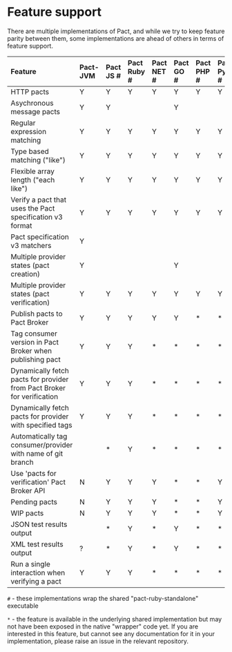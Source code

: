 # Feature support

There are multiple implementations of Pact, and while we try to keep feature parity between them, some implementations are ahead of others in terms of feature support.

| Feature | Pact-JVM | Pact JS \# | Pact Ruby \# | Pact NET \# | Pact GO \# | Pact PHP \# | Pact Python \# | Pact Swift \# | Pactman | Scala Pact |
| :--- | :--- | :--- | :--- | :--- | :--- | :--- | :--- | :--- | :--- | :--- |
| HTTP pacts | Y | Y | Y | Y | Y | Y | Y | Y | Y | Y |
| Asychronous message pacts | Y | Y |  |  | Y |  |  |  | ? |  |
| Regular expression matching | Y | Y | Y | Y | Y | Y | Y | Y | Y | Y |
| Type based matching \("like"\) | Y | Y | Y | Y | Y | Y | Y | Y | Y | Y |
| Flexible array length \("each like"\) | Y | Y | Y | Y | Y | Y | Y | Y | Y | Y |
| Verify a pact that uses the Pact specification v3 format | Y | Y | Y | Y | Y | Y | Y | Y | Y | ? |
| Pact specification v3 matchers | Y |  |  |  |  |  |  |  | Y | ? |
| Multiple provider states \(pact creation\) | Y |  |  |  | Y |  |  |  | ? | ? |
| Multiple provider states \(pact verification\) | Y | Y | Y | Y | Y | Y | Y | Y | ? | ? |
| Publish pacts to Pact Broker | Y | Y | Y | Y | Y | \* | \* | \* | Y | ? |
| Tag consumer version in Pact Broker when publishing pact | Y | Y | Y | \* | \* | \* | \* | \* | ? | ? |
| Dynamically fetch pacts for provider from Pact Broker for verification | Y | Y | Y | \* | \* | \* | \* | \* | Y | ? |
| Dynamically fetch pacts for provider with specified tags | Y | Y | Y | \* | \* | \* | \* | \* | ? | ? |
| Automatically tag consumer/provider with name of git branch |  | \* | Y | \* | \* | \* | \* | \* |  |  |
| Use 'pacts for verification' Pact Broker API | N | Y | Y | Y | \* | \* | Y | N | N | N |
| Pending pacts | N | Y | Y | Y | \* | \* | Y | N | N | N |
| WIP pacts | N | Y | Y | Y | \* | \* | Y | N | N | N |
| JSON test results output |  | \* | Y | \* | Y | \* | \* | \* |  |  |
| XML test results output | ? | \* | Y | \* | Y | \* | \* | \* |  |  |
| Run a single interaction when verifying a pact | Y | Y | Y | \* | \* | \* | \* | \* | ? | ? |

`#` - these implementations wrap the shared "pact-ruby-standalone" executable

`*` - the feature is available in the underlying shared implementation but may not have been exposed in the native "wrapper" code yet. If you are interested in this feature, but cannot see any documentation for it in your implementation, please raise an issue in the relevant repository.

